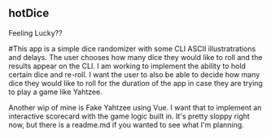 ## hotDice
Feeling Lucky??

#This app 
is a simple dice randomizer with some CLI ASCII illustratrations and delays. 
The user chooses how many dice they would like to roll and the results appear on the CLI. 
I am working to implement the ability to hold certain dice and re-roll. I want the user to
also be able to decide how many dice they would like to roll for the duration of the app in
case they are trying to play a game like Yahtzee. 

Another wip of mine is Fake Yahtzee using Vue. I want that to implement an interactive scorecard 
with the game logic built in. It's pretty sloppy right now, but there is a readme.md if you 
wanted to see what I'm planning.
